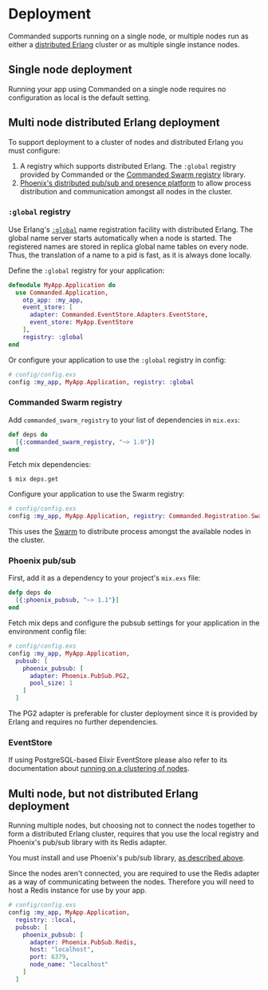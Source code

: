 # Deployment

Commanded supports running on a single node, or multiple nodes run as either a [distributed Erlang](http://erlang.org/doc/reference_manual/distributed.html) cluster or as multiple single instance nodes.

## Single node deployment

Running your app using Commanded on a single node requires no configuration as local is the default setting.

## Multi node distributed Erlang deployment

To support deployment to a cluster of nodes and distributed Erlang you must configure:

1. A registry which supports distributed Erlang. The `:global` registry provided by Commanded or the [Commanded Swarm registry](https://github.com/commanded/commanded-swarm-registry) library.
2. [Phoenix's distributed pub/sub and presence platform](https://hex.pm/packages/phoenix_pubsub) to allow process distribution and communication amongst all nodes in the cluster.

### `:global` registry

Use Erlang's [`:global`](http://erlang.org/doc/man/global.html) name registration facility with distributed Erlang. The global name server starts automatically when a node is started. The registered names are stored in replica global name tables on every node. Thus, the translation of a name to a pid is fast, as it is always done locally.

Define the `:global` registry for your application:

```elixir
defmodule MyApp.Application do
  use Commanded.Application,
    otp_app: :my_app,
    event_store: [
      adapter: Commanded.EventStore.Adapters.EventStore,
      event_store: MyApp.EventStore
    ],
    registry: :global
end
```

Or configure your application to use the `:global` registry in config:

```elixir
# config/config.exs
config :my_app, MyApp.Application, registry: :global
```

### Commanded Swarm registry

Add `commanded_swarm_registry` to your list of dependencies in `mix.exs`:

```elixir
def deps do
  [{:commanded_swarm_registry, "~> 1.0"}]
end
```

Fetch mix dependencies:

```console
$ mix deps.get
```

Configure your application to use the Swarm registry:

```elixir
# config/config.exs
config :my_app, MyApp.Application, registry: Commanded.Registration.SwarmRegistry
```

This uses the [Swarm](https://hex.pm/packages/swarm) to distribute process amongst the available nodes in the cluster.

### Phoenix pub/sub

First, add it as a dependency to your project's `mix.exs` file:

```elixir
defp deps do
  [{:phoenix_pubsub, "~> 1.1"}]
end
```

Fetch mix deps and configure the pubsub settings for your application in the environment config file:

```elixir
# config/config.exs
config :my_app, MyApp.Application,
  pubsub: [
    phoenix_pubsub: [
      adapter: Phoenix.PubSub.PG2,
      pool_size: 1
    ]
  ]
```

The PG2 adapter is preferable for cluster deployment since it is provided by Erlang and requires no further dependencies.

### EventStore

If using PostgreSQL-based Elixir EventStore please also refer to its documentation about [running on a clustering of nodes](https://hexdocs.pm/eventstore/cluster.html).

## Multi node, but not distributed Erlang deployment

Running multiple nodes, but choosing not to connect the nodes together to form a distributed Erlang cluster, requires that you use the local registry and Phoenix's pub/sub library with its Redis adapter.

You must install and use Phoenix's pub/sub library, [as described above](#phoenix-pub-sub).

Since the nodes aren't connected, you are required to use the Redis adapter as a way of communicating between the nodes. Therefore you will need to host a Redis instance for use by your app.

```elixir
# config/config.exs
config :my_app, MyApp.Application,
  registry: :local,
  pubsub: [
    phoenix_pubsub: [
      adapter: Phoenix.PubSub.Redis,
      host: "localhost",
      port: 6379,
      node_name: "localhost"
    ]
  ]
```
